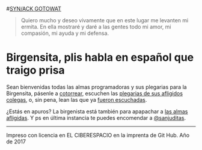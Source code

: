 #[SYN/ACK GOTOWAT](https://es.wikipedia.org/wiki/Nican_mopohua)

> Quiero mucho y deseo vivamente que en este lugar me levanten mi ermita.
> En ella mostraré y daré a las gentes todo mi amor, mi compasión,
> mi ayuda y mi defensa.

# Birgensita, plis habla en español que traigo prisa

Sean bienvenidas todas las almas programadoras y sus plegarias para la Birgensita, pásenle a [cotorrear](https://github.com/birgensita/plis/issues/new), escuchen las [plegarias de sus afligidos colegas](https://github.com/birgensita/plis/issues), o, sin pena, lean las que ya [fueron escuchadas](https://github.com/birgensita/plis/issues?q=is:closed).

¿Estás en apuros? La birgenista está también para apapachar a [las almas afligidas](https://github.com/birgensita/no-chingues). Y ps en última instancia te puedes encomendar a [@sanjuditas](https://github.com/sanjuditas/milagros).

---

Impreso con licencia en EL CIBERESPACIO en la imprenta de Git Hub.
Año de 2017
